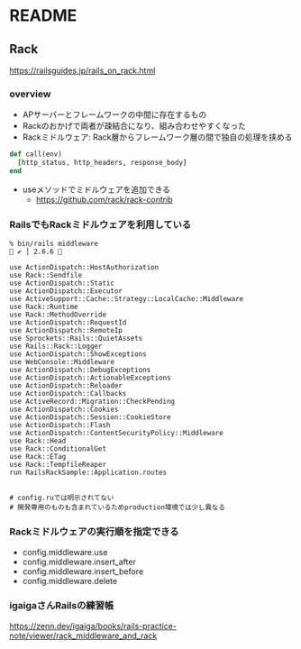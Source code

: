 # README

## Rack
https://railsguides.jp/rails_on_rack.html

### overview
- APサーバーとフレームワークの中間に存在するもの
- Rackのおかげで両者が疎結合になり、組み合わせやすくなった
- Rackミドルウェア: Rack層からフレームワーク層の間で独自の処理を挟める


```ruby
def call(env)
  [http_status, http_headers, response_body]
end
```
- useメソッドでミドルウェアを追加できる
  - https://github.com/rack/rack-contrib

### RailsでもRackミドルウェアを利用している

```shell
% bin/rails middleware                                                                       ✔ │ 2.6.6 

use ActionDispatch::HostAuthorization
use Rack::Sendfile
use ActionDispatch::Static
use ActionDispatch::Executor
use ActiveSupport::Cache::Strategy::LocalCache::Middleware
use Rack::Runtime
use Rack::MethodOverride
use ActionDispatch::RequestId
use ActionDispatch::RemoteIp
use Sprockets::Rails::QuietAssets
use Rails::Rack::Logger
use ActionDispatch::ShowExceptions
use WebConsole::Middleware
use ActionDispatch::DebugExceptions
use ActionDispatch::ActionableExceptions
use ActionDispatch::Reloader
use ActionDispatch::Callbacks
use ActiveRecord::Migration::CheckPending
use ActionDispatch::Cookies
use ActionDispatch::Session::CookieStore
use ActionDispatch::Flash
use ActionDispatch::ContentSecurityPolicy::Middleware
use Rack::Head
use Rack::ConditionalGet
use Rack::ETag
use Rack::TempfileReaper
run RailsRackSample::Application.routes


# config.ruでは明示されてない
# 開発専用のものも含まれているためproduction環境では少し異なる
```

### Rackミドルウェアの実行順を指定できる
- config.middleware.use
- config.middleware.insert_after
- config.middleware.insert_before
- config.middleware.delete

### igaigaさんRailsの練習帳
https://zenn.dev/igaiga/books/rails-practice-note/viewer/rack_middleware_and_rack

